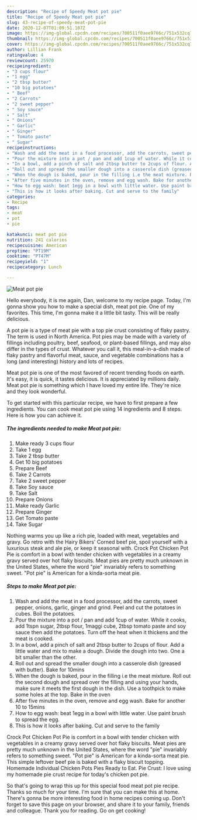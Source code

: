 ```yaml
---
description: "Recipe of Speedy Meat pot pie"
title: "Recipe of Speedy Meat pot pie"
slug: 43-recipe-of-speedy-meat-pot-pie
date: 2020-12-07T01:09:51.107Z
image: https://img-global.cpcdn.com/recipes/700511f0aee9766c/751x532cq70/meat-pot-pie-recipe-main-photo.jpg
thumbnail: https://img-global.cpcdn.com/recipes/700511f0aee9766c/751x532cq70/meat-pot-pie-recipe-main-photo.jpg
cover: https://img-global.cpcdn.com/recipes/700511f0aee9766c/751x532cq70/meat-pot-pie-recipe-main-photo.jpg
author: Lillian Frank
ratingvalue: 4
reviewcount: 25970
recipeingredient:
- "3 cups flour"
- "1 egg"
- "2 tbsp butter"
- "10 big potatoes"
- " Beef"
- "2 Carrots"
- "2 sweet pepper"
- " Soy sauce"
- " Salt"
- " Onions"
- " Garlic"
- " Ginger"
- " Tomato paste"
- " Sugar"
recipeinstructions:
- "Wash and add the meat in a food processor, add the carrots, sweet pepper, onions, garlic, ginger and grind. Peel and cut the potatoes in cubes. Boil the potatoes."
- "Pour the mixture into a pot / pan and add 1cup of water. While it cooks, add 1tspn sugar, 2tbsp flour, 1maggi cube, 2tbsp tomato paste and soy sauce then add the potatoes. Turn off the heat when it thickens and the meat is cooked."
- "In a bowl, add a pinch of salt and 2tbsp butter to 2cups of flour. Add a little water and mix to make a dough. Divide the dough into two. One a bit smaller than the other."
- "Roll out and spread the smaller dough into a casserole dish (greased with butter). Bake for 10mins"
- "When the dough is baked, pour in the filling i.e the meat mixture. Roll out the second dough and spread over the filling and using your hands, make sure it meets the first dough in the dish. Use a toothpick to make some holes at the top. Bake in the oven"
- "After five minutes in the oven, remove and egg wash. Bake for another 10 to 15mins"
- "How to egg wash: beat 1egg in a bowl with little water. Use paint brush to spread the egg."
- "This is how it looks after baking. Cut and serve to the family"
categories:
- Recipe
tags:
- meat
- pot
- pie

katakunci: meat pot pie 
nutrition: 241 calories
recipecuisine: American
preptime: "PT19M"
cooktime: "PT47M"
recipeyield: "1"
recipecategory: Lunch

---
```



![Meat pot pie](https://img-global.cpcdn.com/recipes/700511f0aee9766c/751x532cq70/meat-pot-pie-recipe-main-photo.jpg)

Hello everybody, it is me again, Dan, welcome to my recipe page. Today, I'm gonna show you how to make a special dish, meat pot pie. One of my favorites. This time, I'm gonna make it a little bit tasty. This will be really delicious.

A pot pie is a type of meat pie with a top pie crust consisting of flaky pastry. The term is used in North America. Pot pies may be made with a variety of fillings including poultry, beef, seafood, or plant-based fillings, and may also differ in the types of crust. Whatever you call it, this meal-in-a-dish made of flaky pastry and flavorful meat, sauce, and vegetable combinations has a long (and interesting) history and lots of recipes.

Meat pot pie is one of the most favored of recent trending foods on earth. It's easy, it is quick, it tastes delicious. It is appreciated by millions daily. Meat pot pie is something which I have loved my entire life. They're nice and they look wonderful.


To get started with this particular recipe, we have to first prepare a few ingredients. You can cook meat pot pie using 14 ingredients and 8 steps. Here is how you can achieve it.

<!--inarticleads1-->

##### The ingredients needed to make Meat pot pie:

1. Make ready 3 cups flour
1. Take 1 egg
1. Take 2 tbsp butter
1. Get 10 big potatoes
1. Prepare  Beef
1. Take 2 Carrots
1. Take 2 sweet pepper
1. Take  Soy sauce
1. Take  Salt
1. Prepare  Onions
1. Make ready  Garlic
1. Prepare  Ginger
1. Get  Tomato paste
1. Take  Sugar


Nothing warms you up like a rich pie, loaded with meat, vegetables and gravy. Go retro with the Hairy Bikers&#39; Corned beef pie, spoil yourself with a luxurious steak and ale pie, or keep it seasonal with. Crock Pot Chicken Pot Pie is comfort in a bowl with tender chicken with vegetables in a creamy gravy served over hot flaky biscuits. Meat pies are pretty much unknown in the United States, where the word &#34;pie&#34; invariably refers to something sweet. &#34;Pot pie&#34; is American for a kinda-sorta meat pie. 

<!--inarticleads2-->

##### Steps to make Meat pot pie:

1. Wash and add the meat in a food processor, add the carrots, sweet pepper, onions, garlic, ginger and grind. Peel and cut the potatoes in cubes. Boil the potatoes.
1. Pour the mixture into a pot / pan and add 1cup of water. While it cooks, add 1tspn sugar, 2tbsp flour, 1maggi cube, 2tbsp tomato paste and soy sauce then add the potatoes. Turn off the heat when it thickens and the meat is cooked.
1. In a bowl, add a pinch of salt and 2tbsp butter to 2cups of flour. Add a little water and mix to make a dough. Divide the dough into two. One a bit smaller than the other.
1. Roll out and spread the smaller dough into a casserole dish (greased with butter). Bake for 10mins
1. When the dough is baked, pour in the filling i.e the meat mixture. Roll out the second dough and spread over the filling and using your hands, make sure it meets the first dough in the dish. Use a toothpick to make some holes at the top. Bake in the oven
1. After five minutes in the oven, remove and egg wash. Bake for another 10 to 15mins
1. How to egg wash: beat 1egg in a bowl with little water. Use paint brush to spread the egg.
1. This is how it looks after baking. Cut and serve to the family


Crock Pot Chicken Pot Pie is comfort in a bowl with tender chicken with vegetables in a creamy gravy served over hot flaky biscuits. Meat pies are pretty much unknown in the United States, where the word &#34;pie&#34; invariably refers to something sweet. &#34;Pot pie&#34; is American for a kinda-sorta meat pie. This simple leftover beef pie is baked with a flaky biscuit topping. Homemade Individual Chicken Pots Pies Ready to Eat. Pie Crust: I love using my homemade pie crust recipe for today&#39;s chicken pot pie. 

So that's going to wrap this up for this special food meat pot pie recipe. Thanks so much for your time. I'm sure that you can make this at home. There's gonna be more interesting food in home recipes coming up. Don't forget to save this page on your browser, and share it to your family, friends and colleague. Thank you for reading. Go on get cooking!
